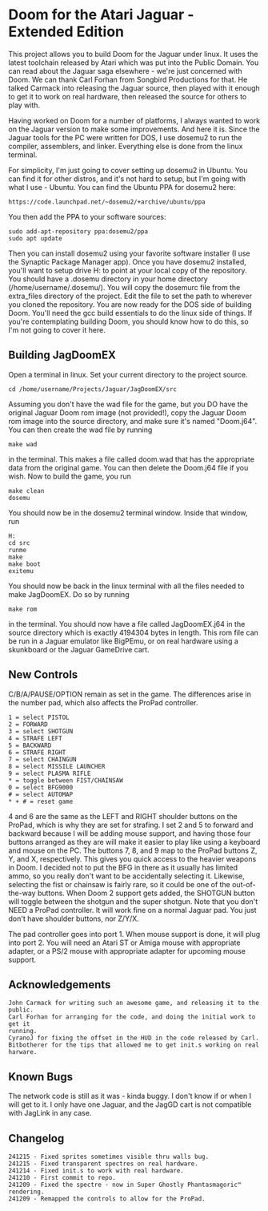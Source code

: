 # Doom for the Atari Jaguar - Extended Edition

This project allows you to build Doom for the Jaguar under linux. It uses the
latest toolchain released by Atari which was put into the Public Domain. You
can read about the Jaguar saga elsewhere - we're just concerned with Doom. We
can thank Carl Forhan from Songbird Productions for that. He talked Carmack
into releasing the Jaguar source, then played with it enough to get it to work
on real hardware, then released the source for others to play with.

Having worked on Doom for a number of platforms, I always wanted to work on the
Jaguar version to make some improvements. And here it is. Since the Jaguar tools
for the PC were written for DOS, I use dosemu2 to run the compiler, assemblers,
and linker. Everything else is done from the linux terminal.

For simplicity, I'm just going to cover setting up dosemu2 in Ubuntu. You can
find it for other distros, and it's not hard to setup, but I'm going with what
I use - Ubuntu. You can find the Ubuntu PPA for dosemu2 here:
```
https://code.launchpad.net/~dosemu2/+archive/ubuntu/ppa
```
You then add the PPA to your software sources:
```
sudo add-apt-repository ppa:dosemu2/ppa
sudo apt update
```
Then you can install dosemu2 using your favorite software installer (I use the
Synaptic Package Manager app). Once you have dosemu2 installed, you'll want to
setup drive H: to point at your local copy of the repository. You should have
a .dosemu directory in your home directory (/home/username/.dosemu/). You will
copy the dosemurc file from the extra_files directory of the project. Edit the
file to set the path to wherever you cloned the repository. You are now ready
for the DOS side of building Doom. You'll need the gcc build essentials to do
the linux side of things. If you're contemplating building Doom, you should
know how to do this, so I'm not going to cover it here.

## Building JagDoomEX

Open a terminal in linux. Set your current directory to the project source.
```
cd /home/username/Projects/Jaguar/JagDoomEX/src
```
Assuming you don't have the wad file for the game, but you DO have the original
Jaguar Doom rom image (not provided!), copy the Jaguar Doom rom image into the
source directory, and make sure it's named "Doom.j64". You can then create the
wad file by running
```
make wad
```
in the terminal. This makes a file called doom.wad that has the appropriate
data from the original game. You can then delete the Doom.j64 file if you wish.
Now to build the game, you run
```
make clean
dosemu
```
You should now be in the dosemu2 terminal window. Inside that window, run
```
H:
cd src
runme
make
make boot
exitemu
```
You should now be back in the linux terminal with all the files needed to make
JagDoomEX. Do so by running
```
make rom
```
in the terminal. You should now have a file called JagDoomEX.j64 in the source
directory which is exactly 4194304 bytes in length. This rom file can be run in
a Jaguar emulator like BigPEmu, or on real hardware using a skunkboard or the
Jaguar GameDrive cart.

## New Controls

C/B/A/PAUSE/OPTION remain as set in the game. The differences arise in the
number pad, which also affects the ProPad controller.
```
1 = select PISTOL
2 = FORWARD
3 = select SHOTGUN
4 = STRAFE LEFT
5 = BACKWARD
6 = STRAFE RIGHT
7 = select CHAINGUN
8 = select MISSILE LAUNCHER
9 = select PLASMA RIFLE
* = toggle between FIST/CHAINSAW
0 = select BFG9000
# = select AUTOMAP
* + # = reset game
```
4 and 6 are the same as the LEFT and RIGHT shoulder buttons on the ProPad, which
is why they are set for strafing. I set 2 and 5 to forward and backward because
I will be adding mouse support, and having those four buttons arranged as they
are will make it easier to play like using a keyboard and mouse on the PC. The
buttons 7, 8, and 9 map to the ProPad buttons Z, Y, and X, respectively. This
gives you quick access to the heavier weapons in Doom. I decided not to put the
BFG in there as it usually has limited ammo, so you really don't want to be 
accidentally selecting it. Likewise, selecting the fist or chainsaw is fairly
rare, so it could be one of the out-of-the-way buttons. When Doom 2 support gets
added, the SHOTGUN button will toggle between the shotgun and the super shotgun.
Note that you don't NEED a ProPad controller. It will work fine on a normal
Jaguar pad. You just don't have shoulder buttons, nor Z/Y/X.

The pad controller goes into port 1. When mouse support is done, it will plug
into port 2. You will need an Atari ST or Amiga mouse with appropriate adapter,
or a PS/2 mouse with appropriate adapter for upcoming mouse support.

## Acknowledgements
```
John Carmack for writing such an awesome game, and releasing it to the public.
Carl Forhan for arranging for the code, and doing the initial work to get it
running.
CyranoJ for fixing the offset in the HUD in the code released by Carl.
Bitbotherer for the tips that allowed me to get init.s working on real harware.
```
## Known Bugs

The network code is still as it was - kinda buggy. I don't know if or when I
will get to it. I only have one Jaguar, and the JagGD cart is not compatible
with JagLink in any case.

## Changelog
```
241215 - Fixed sprites sometimes visible thru walls bug.
241215 - Fixed transparent spectres on real hardware.
241214 - Fixed init.s to work with real hardware.
241210 - First commit to repo.
241209 - Fixed the spectre - now in Super Ghostly Phantasmagoric™ rendering.
241209 - Remapped the controls to allow for the ProPad.
```
